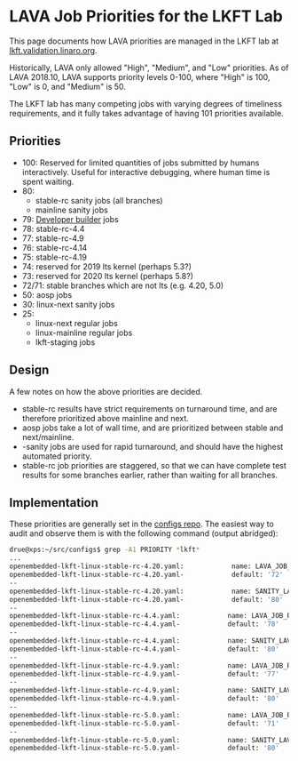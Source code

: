 # LAVA Job Priorities for the LKFT Lab

This page documents how LAVA priorities are managed in the LKFT lab at
[lkft.validation.linaro.org](https://lkft.validation.linaro.org/).

Historically, LAVA only allowed "High", "Medium", and "Low" priorities. As of
LAVA 2018.10, LAVA supports priority levels 0-100, where "High" is 100, "Low"
is 0, and "Medium" is 50.

The LKFT lab has many competing jobs with varying degrees of timeliness
requirements, and it fully takes advantage of having 101 priorities available.

## Priorities

- 100: Reserved for limited quantities of jobs submitted by humans
  interactively. Useful for interactive debugging, where human time is spent
  waiting.
- 80:
  - stable-rc sanity jobs (all branches)
  - mainline sanity jobs
- 79: [Developer builder](developer-builder.md) jobs
- 78: stable-rc-4.4
- 77: stable-rc-4.9
- 76: stable-rc-4.14
- 75: stable-rc-4.19
- 74: reserved for 2019 lts kernel (perhaps 5.3?)
- 73: reserved for 2020 lts kernel (perhaps 5.8?)
- 72/71: stable branches which are not lts (e.g. 4.20, 5.0)
- 50: aosp jobs
- 30: linux-next sanity jobs
- 25:
  - linux-next regular jobs
  - linux-mainline regular jobs
  - lkft-staging jobs

## Design

A few notes on how the above priorities are decided.

- stable-rc results have strict requirements on turnaround time, and are
  therefore prioritized above mainline and next.
- aosp jobs take a lot of wall time, and are prioritized between stable and
  next/mainline.
- -sanity jobs are used for rapid turnaround, and should have the highest
  automated priority.
- stable-rc job priorities are staggered, so that we can have complete test
  results for some branches earlier, rather than waiting for all branches.


## Implementation

These priorities are generally set in the [configs
repo](https://git.linaro.org/ci/job/configs.git/tree/). The easiest way to
audit and observe them is with the following command (output abridged):

```sh
drue@xps:~/src/configs$ grep -A1 PRIORITY *lkft*
...
openembedded-lkft-linux-stable-rc-4.20.yaml:            name: LAVA_JOB_PRIORITY
openembedded-lkft-linux-stable-rc-4.20.yaml-            default: '72'
--
openembedded-lkft-linux-stable-rc-4.20.yaml:            name: SANITY_LAVA_JOB_PRIORITY
openembedded-lkft-linux-stable-rc-4.20.yaml-            default: '80'
--
openembedded-lkft-linux-stable-rc-4.4.yaml:            name: LAVA_JOB_PRIORITY
openembedded-lkft-linux-stable-rc-4.4.yaml-            default: '78'
--
openembedded-lkft-linux-stable-rc-4.4.yaml:            name: SANITY_LAVA_JOB_PRIORITY
openembedded-lkft-linux-stable-rc-4.4.yaml-            default: '80'
--
openembedded-lkft-linux-stable-rc-4.9.yaml:            name: LAVA_JOB_PRIORITY
openembedded-lkft-linux-stable-rc-4.9.yaml-            default: '77'
--
openembedded-lkft-linux-stable-rc-4.9.yaml:            name: SANITY_LAVA_JOB_PRIORITY
openembedded-lkft-linux-stable-rc-4.9.yaml-            default: '80'
--
openembedded-lkft-linux-stable-rc-5.0.yaml:            name: LAVA_JOB_PRIORITY
openembedded-lkft-linux-stable-rc-5.0.yaml-            default: '71'
--
openembedded-lkft-linux-stable-rc-5.0.yaml:            name: SANITY_LAVA_JOB_PRIORITY
openembedded-lkft-linux-stable-rc-5.0.yaml-            default: '80'
```

